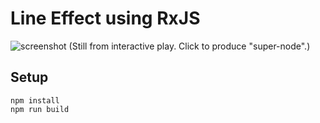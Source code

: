 # Line Effect using RxJS

![screenshot](https://github.com/bergsans/line-effect-rxjs/blob/main/demo.gif)
(Still from interactive play. Click to produce "super-node".)

## Setup
```
npm install
npm run build
```
